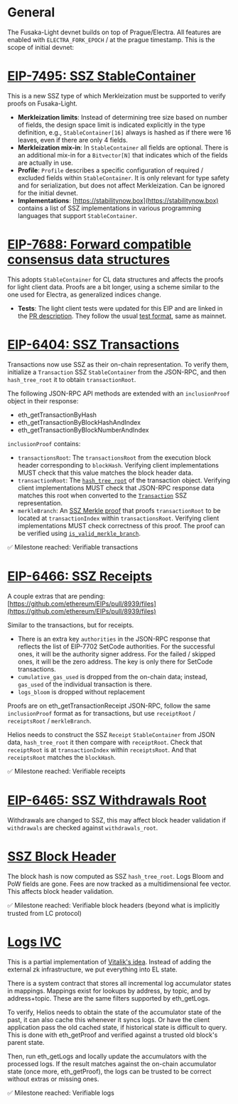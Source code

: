 # General

The Fusaka-Light devnet builds on top of Prague/Electra. All features are enabled with `ELECTRA_FORK_EPOCH` / at the prague timestamp. This is the scope of initial devnet:

# [EIP-7495: SSZ StableContainer](https://eips.ethereum.org/EIPS/eip-7495)

This is a new SSZ type of which Merkleization must be supported to verify proofs on Fusaka-Light.

- **Merkleization limits**: Instead of determining tree size based on number of fields, the design space limit is indicated explicitly in the type definition, e.g., `StableContainer[16]` always is hashed as if there were 16 leaves, even if there are only 4 fields.
- **Merkleization mix-in**: In `StableContainer` all fields are optional. There is an additional mix-in for a `Bitvector[N]` that indicates which of the fields are actually in use.
- **Profile**: `Profile` describes a specific configuration of required / excluded fields within `StableContainer`. It is only relevant for type safety and for serialization, but does not affect Merkleization. Can be ignored for the initial devnet.
- **Implementations**: [https://stabilitynow.box](https://stabilitynow.box) contains a list of SSZ implementations in various programming languages that support `StableContainer`.

# [EIP-7688: Forward compatible consensus data structures](https://eips.ethereum.org/EIPS/eip-7688)

This adopts `StableContainer` for CL data structures and affects the proofs for light client data. Proofs are a bit longer, using a scheme similar to the one used for Electra, as generalized indices change.

- **Tests**: The light client tests were updated for this EIP and are linked in the [PR description](https://github.com/ethereum/consensus-specs/pull/3844). They follow the usual [test format](https://github.com/ethereum/consensus-specs/tree/dev/tests/formats/light_client), same as mainnet.

# [EIP-6404: SSZ Transactions](https://eips.ethereum.org/EIPS/eip-6404)

Transactions now use SSZ as their on-chain representation. To verify them, initialize a `Transaction` SSZ `StableContainer` from the JSON-RPC, and then `hash_tree_root` it to obtain `transactionRoot`.

The following JSON-RPC API methods are extended with an `inclusionProof` object in their response:

- eth_getTransactionByHash
- eth_getTransactionByBlockHashAndIndex
- eth_getTransactionByBlockNumberAndIndex

`inclusionProof` contains:

- `transactionsRoot`: The `transactionsRoot` from the execution block header corresponding to `blockHash`. Verifying client implementations MUST check that this value matches the block header data.
- `transactionRoot`: The [`hash_tree_root`](https://github.com/ethereum/consensus-specs/blob/ef434e87165e9a4c82a99f54ffd4974ae113f732/ssz/simple-serialize.md) of the transaction object. Verifying client implementations MUST check that JSON-RPC response data matches this root when converted to the [`Transaction`](./eip-6404.md#transaction-container) SSZ representation.
- `merkleBranch`: An [SSZ Merkle proof](https://github.com/ethereum/consensus-specs/blob/ef434e87165e9a4c82a99f54ffd4974ae113f732/ssz/merkle-proofs.md) that proofs `transactionRoot` to be located at `transactionIndex` within `transactionsRoot`. Verifying client implementations MUST check correctness of this proof. The proof can be verified using [`is_valid_merkle_branch`](https://github.com/ethereum/consensus-specs/blob/ef434e87165e9a4c82a99f54ffd4974ae113f732/specs/phase0/beacon-chain.md#is_valid_merkle_branch).

✅ Milestone reached: Verifiable transactions

# [EIP-6466: SSZ Receipts](https://eips.ethereum.org/EIPS/eip-6466)

A couple extras that are pending: [https://github.com/ethereum/EIPs/pull/8939/files](https://github.com/ethereum/EIPs/pull/8939/files)

Similar to the transactions, but for receipts.

- There is an extra key `authorities` in the JSON-RPC response that reflects the list of EIP-7702 SetCode authorities. For the successful ones, it will be the authority signer address. For the failed / skipped ones, it will be the zero address. The key is only there for SetCode transactions.
- `cumulative_gas_used` is dropped from the on-chain data; instead, `gas_used` of the individual transaction is there.
- `logs_bloom` is dropped without replacement

Proofs are on eth_getTransactionReceipt JSON-RPC, follow the same `inclusionProof` format as for transactions, but use `receiptRoot` / `receiptsRoot` / `merkleBranch`.

Helios needs to construct the SSZ `Receipt` `StableContainer` from JSON data, `hash_tree_root` it then compare with `receiptRoot`. Check that `receiptRoot` is at `transactionIndex` within `receiptsRoot`. And that `receiptsRoot` matches the `blockHash`.

✅ Milestone reached: Verifiable receipts

# [EIP-6465: SSZ Withdrawals Root](https://eips.ethereum.org/EIPS/eip-6465)

Withdrawals are changed to SSZ, this may affect block header validation if `withdrawals` are checked against `withdrawals_root`.

# [SSZ Block Header](https://fusaka-light.box/el_block_hash.html)

The block hash is now computed as SSZ `hash_tree_root`. Logs Bloom and PoW fields are gone. Fees are now tracked as a multidimensional fee vector. This affects block header validation.

✅ Milestone reached: Verifiable block headers (beyond what is implicitly trusted from LC protocol)

# [Logs IVC](https://fusaka-light.box/el_logs.html)

This is a partial implementation of [Vitalik's idea](https://notes.ethereum.org/@vbuterin/parallel_post_state_roots). Instead of adding the external zk infrastructure, we put everything into EL state.

There is a system contract that stores all incremental log accumulator states in mappings. Mappings exist for lookups by address, by topic, and by address+topic. These are the same filters supported by eth_getLogs.

To verify, Helios needs to obtain the state of the accumulator state of the past, it can also cache this whenever it syncs logs. Or have the client application pass the old cached state, if historical state is difficult to query. This is done with eth_getProof and verified against a trusted old block's parent state.

Then, run eth_getLogs and locally update the accumulators with the processed logs. If the result matches against the on-chain accumulator state (once more, eth_getProof), the logs can be trusted to be correct without extras or missing ones.

✅ Milestone reached: Verifiable logs
